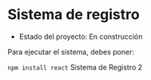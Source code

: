 <h1>Sistema de registro</h1>

- Estado del proyecto: En construcción

Para ejecutar el sistema, debes poner:

````npm install react````
Sistema de Registro 2
